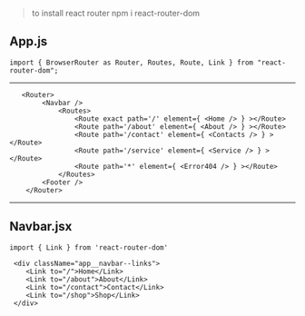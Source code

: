 >to install react router
    npm i react-router-dom

## App.js

    import { BrowserRouter as Router, Routes, Route, Link } from "react-router-dom";

---

       <Router>
            <Navbar />
                <Routes>
                    <Route exact path='/' element={ <Home /> } ></Route>
                    <Route path='/about' element={ <About /> } ></Route>
                    <Route path='/contact' element={ <Contacts /> } ></Route>
                    <Route path='/service' element={ <Service /> } ></Route>
                    <Route path='*' element={ <Error404 /> } ></Route>
                </Routes>
            <Footer />
        </Router>

---

## Navbar.jsx

    import { Link } from 'react-router-dom'

     <div className="app__navbar--links">
        <Link to="/">Home</Link>
        <Link to="/about">About</Link>
        <Link to="/contact">Contact</Link>
        <Link to="/shop">Shop</Link>
     </div>
